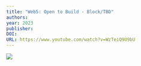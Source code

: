```yaml
---
title: "Web5: Open to Build - Block/TBD"
authors: 
year: 2023
publisher: 
DOI: 
URL: https://www.youtube.com/watch?v=WzTeiQ9U9bU
---
```


![](https://www.youtube.com/watch?v=WzTeiQ9U9bU)